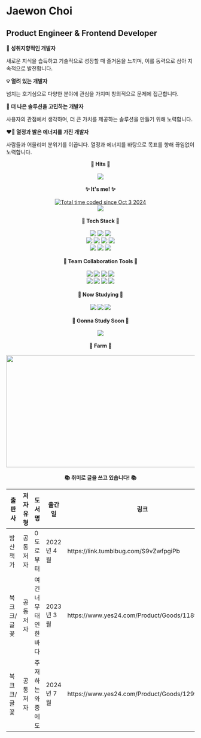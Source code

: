   <h1>Jaewon Choi</h1>
  <h2>Product Engineer & Frontend Developer</h2>
  <strong>🌱 성취지향적인 개발자</strong>
  <p>새로운 지식을 습득하고 기술적으로 성장할 때 즐거움을 느끼며, 이를 동력으로 삼아 지속적으로 발전합니다.</p>
  <strong>💡 열려 있는 개발자</strong>
  <p>넘치는 호기심으로 다양한 분야에 관심을 가지며 창의적으로 문제에 접근합니다.</p>
  <strong>👑 더 나은 솔루션을 고민하는 개발자</strong>
  <p>사용자의 관점에서 생각하며, 더 큰 가치를 제공하는 솔루션을 만들기 위해 노력합니다.</p>
  <strong>❤️‍🔥 열정과 밝은 에너지를 가진 개발자</strong>
  <p>사람들과 어울리며 분위기를 이끕니다. 열정과 에너지를 바탕으로 목표를 향해 끊임없이 노력합니다.</p>

  <div align="center">
  <strong>🐥 Hits 🐥</strong>
  <br/>
  <br/>
  <a href="https://hits.seeyoufarm.com"><img src="https://hits.seeyoufarm.com/api/count/incr/badge.svg?url=https%3A%2F%2Fgithub.com%2Fcjh5110%2Fhit-counter&count_bg=%23BE8AF9&title_bg=%233D67FF&icon=ghostery.svg&icon_color=%23E7E7E7&title=hits&edge_flat=false"/></a>
  <br/>
  <br/>
  <strong>✨ It's me! ✨</strong>
  <br/>
  <br/>
  <a href="https://wakatime.com/@8dec8f9b-753c-401f-8175-8b2bc00ce0fa"><img src="https://wakatime.com/badge/user/8dec8f9b-753c-401f-8175-8b2bc00ce0fa.svg?style=plastic" alt="Total time coded since Oct 3 2024" /></a>
  <br/>
  <a href="https://www.instagram.com/ppre1ude_/" target="_blank"><img src="https://img.shields.io/badge/Instagram-E4405F?style=plastic&logo=Instagram&logoColor=FFFFFF"/></a>
  <br/>
  <br/>
  <strong>👾 Tech Stack 👾</strong>
  <br/>
  <br/>
  <img src="https://img.shields.io/badge/JavaScript-F7DF1E?style=plastic&logo=javascript&logoColor=FFFFFF"/>
  <img src="https://img.shields.io/badge/HTML5-E34F26?style=plastic&logo=html5&logoColor=FFFFFF"/>
  <img src="https://img.shields.io/badge/CSS3-1572B6?style=plastic&logo=css3&logoColor=FFFFFF"/>
  <br/>
  <img src="https://img.shields.io/badge/Next.js-000000?style=plastic&logo=nextdotjs&logoColor=FFFFFF"/>
  <img src="https://img.shields.io/badge/React-61DAFB?style=plastic&logo=React&logoColor=FFFFFF"/>
  <img src="https://img.shields.io/badge/Redux-764ABC?style=plastic&logo=redux&logoColor=FFFFFF"/>
  <img src="https://img.shields.io/badge/jQuery-0769AD?style=plastic&logo=jQuery&logoColor=FFFFFF"/>
  <br/>
  <img src="https://img.shields.io/badge/styled components-DB7093?style=plastic&logo=styled-components&logoColor=FFFFFF"/>
  <img src="https://img.shields.io/badge/Firebase-FFCA28?style=plastic&logo=firebase&logoColor=FFFFFF"/>
  <img src="https://img.shields.io/badge/npm-CB3837?style=plastic&logo=npm&logoColor=FFFFFF"/>
  <br/>
  <br/>
  <strong>🎀 Team Collaboration Tools 🎀</h2>
  <br/>
  <br/>
  <img src="https://img.shields.io/badge/Git-F05032?style=plastic&logo=git&logoColor=FFFFFF"/>
  <img src="https://img.shields.io/badge/GitBook-BBDDE5?style=plastic&logo=gitbook&logoColor=FFFFFF"/>
  <img src="https://img.shields.io/badge/GitLab-FC6D26?style=plastic&logo=gitlab&logoColor=FFFFFF"/>
  <img src="https://img.shields.io/badge/Figma-F24E1E?style=plastic&logo=figma&logoColor=FFFFFF"/>
  <br/>
  <img src="https://img.shields.io/badge/Adobe XD-FF61F6?style=plastic&logo=adobexd&logoColor=FFFFFF"/>
  <img src="https://img.shields.io/badge/Slack-4A154B?style=plastic&logo=slack&logoColor=FFFFFF"/>
  <img src="https://img.shields.io/badge/Notion-000000?style=plastic&logo=notion&logoColor=FFFFFF"/>
  <img src="https://img.shields.io/badge/Jira-0052CC?style=plastic&logo=jira&logoColor=FFFFFF"/>
  <br/>
  <br/>
  <strong>📖 Now Studying 📖</strong>
  <br/>
  <br/>
  <img src="https://img.shields.io/badge/React-61DAFB?style=plastic&logo=React&logoColor=FFFFFF"/>
  <img src="https://img.shields.io/badge/TypeScript-3178C6?style=plastic&logo=typescript&logoColor=FFFFFF"/>
  <img src="https://img.shields.io/badge/ESLint-4B32C3?style=plastic&logo=eslint&logoColor=FFFFFF"/>
  <br/>
  <br/>
  <strong>🔖 Gonna Study Soon 🔖</h2>
  <br/>
  <br/>
  <img src="https://img.shields.io/badge/Jest-C21325?style=plastic&logo=jest&logoColor=FFFFFF"/>
  <br/>
  <br/>
  <strong>🥕 Farm 🥕</strong>
  <br/>
  <br/>
  <a href="https://github.com/devxb/gitanimals">
  <img src="https://render.gitanimals.org/farms/ppre1ude" width="600" height="300"/>
  </a>
  <br/>
  <br/>
  <strong>📚 취미로 글을 쓰고 있습니다! 📚</strong>
  <br/>
  <table><thead>
    <tr>
      <th scope="col">출판사</td>
      <th scope="col">저자유형</td>
      <th scope="col">도서명</td>
      <th scope="col">출간일</td>
      <th scope="col">링크</td>
    </tr></thead>
    <tr>
      <td>밤산책가</td>
      <td>공동저자</td>
      <td>0도로부터</td>
      <td>2022년 4월</td>
      <td>https://link.tumblbug.com/S9vZwfpgiPb</td>
    </tr>
    <tr>
      <td>북크크/글꽃</td>
      <td>공동저자</td>
      <td>여긴 너무 태연한 바다</td>
      <td>2023년 3월</td>
      <td>https://www.yes24.com/Product/Goods/118956074</td>
    </tr>
    <tr>
      <td>북크크/글꽃</td>
      <td>공동저자</td>
      <td>주저하는 와중에도</td>
      <td>2024년 7월</td>
      <td>https://www.yes24.com/Product/Goods/129972500</td>
    </tr>
  </table>
</div>
